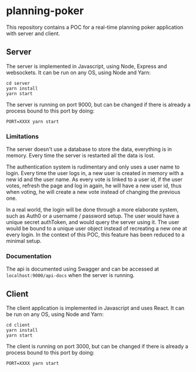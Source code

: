 # planning-poker

This repository contains a POC for a real-time planning poker application with server and client.

## Server

The server is implemented in Javascript, using Node, Express and websockets.
It can be run on any OS, using Node and Yarn:
```shell
cd server
yarn install
yarn start
```

The server is running on port 9000, but can be changed if there is already a process bound to this port by doing:
```shell
PORT=XXXX yarn start
```

### Limitations
The server doesn't use a database to store the data, everything is in memory. Every time the server is restarted all the data is lost.

The authentication system is rudimentary and only uses a user name to login. Every time the user logs in, a new user is created in memory with a new id and the user name.
As every vote is linked to a user id, if the user votes, refresh the page and log in again, he will have a new user id, thus when voting, he will create a new vote instead of changing the previous one.

In a real world, the login will be done through a more elaborate system, such as Auth0 or a username / password setup. The user would have a unique secret authToken, and would query the server using it. The user would be bound to a unique user object instead of recreating a new one at every login.
In the context of this POC, this feature has been reduced to a minimal setup. 

### Documentation

The api is documented using Swagger and can be accessed at `localhost:9000/api-docs` when the server is running.

## Client

The client application is implemented in Javascript and uses React.
It can be run on any OS, using Node and Yarn:
```shell
cd client
yarn install
yarn start
```

The client is running on port 3000, but can be changed if there is already a process bound to this port by doing:
```shell
PORT=XXXX yarn start
```
